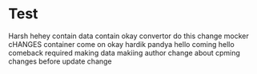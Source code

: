 # Test
Harsh
hehey
contain
data
contain
okay
convertor
do this
change
mocker
cHANGES
container
come on
okay
hardik
pandya
hello
coming
hello
comeback
required
making
data
makiing
author
change
about
cpming
changes
before
update
change
